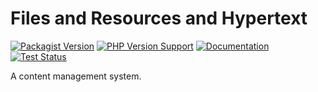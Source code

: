 Files and Resources and Hypertext
=================================
[![Packagist Version](https://img.shields.io/packagist/v/slothsoft/farah)](https://packagist.org/packages/slothsoft/farah)
[![PHP Version Support](https://img.shields.io/packagist/php-v/slothsoft/farah)](https://www.php.net/)
[![Documentation](https://img.shields.io/badge/docs-reference-blue.svg)](https://faulo.github.io/slothsoft-farah/)
[![Test Status](../../actions/workflows/ci-tests.yml/badge.svg)](../../actions/workflows/ci-tests.yml)

A content management system.